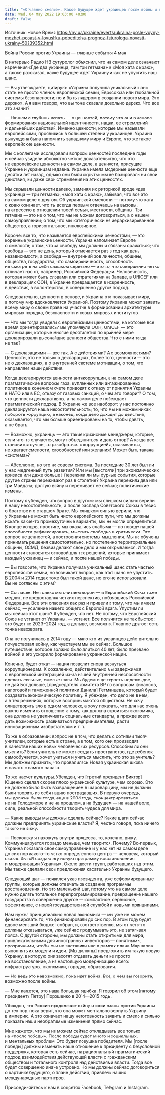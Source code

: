 ```yaml
---
title: "«Отчаянно смелые». Какое будущее ждет украинцев после войны и как не попасть в ловушку победителя — интервью с футурологом"
date: Wed, 04 May 2022 19:03:00 +0300
draft: false
---
```

Источник: Новое Время https://nv.ua/ukraine/events/ukraina-posle-voyny-mozhet-popast-v-lovushku-pobeditelya-prognoz-futurologa-novosti-ukrainy-50239352.html


Война России против Украины — главные события 4 мая

В интервью Радио НВ футуролог объяснил, что на самом деле означают изречения «Где два украинца, там три гетмана» и «Моя хата с краю», а также рассказал, какое будущее ждет Украину и как не упустить наш шанс.

— Вы утверждаете, цитирую: «Украина получила уникальный шанс стать не просто членом европейской семьи, Евросоюза или глобальной системы безопасности; но и быть лидером в создании нового мира. Это дерзко». А я вам говорю, что вы тоже сказали довольно дерзко. Что все это значит?

— Начнем с глубины копать — с ценностей, потому что они в основе формирования национальной идентичности, нации, ее стремлений и дальнейших действий. Именно ценности, которые мы называли европейскими, проявились в большей степени у украинцев. Украина вынуждена была напомнить западному миру и Европе, что же такое европейские ценности.

Мы с коллегами исследовали вопросы ценностей последние годы и сейчас увидели абсолютно четкое доказательство, что это не европейские ценности на самом деле, а ценности, присущие Украине и украинцам издавна. Украина имела модерные ценности еще десятки лет назад, однако они были скрыты: мы не базировали ни свои действия, ни даже свои стремления на этих ценностях.

Мы скрывали ценности далеко, заменяя их риторикой вроде «два украинца — три гетмана», «моя хата с краю», забывая, что все это на самом деле о другом. Об украинской смелости — потому что хата с краю означает, что ты всегда первым отвечаешь на вызовы, на агрессию в отношении твоей семьи, местности, общины. Три гетмана — это не о том, что мы не можем договориться, а о нашем самоуправлении; о том, что мы категорически не иерархизированное общество, а горизонтальное, инклюзивное.

Короче: все то, что называется европейскими ценностями, — это коренные украинские ценности. Украина напоминает Европе о смелости; о том, что за свободу мы должны и обязаны сражаться; что свобода — это не день, который отмечается раз в год как день независимости, а свобода — внутренний зов личности, общины, общества, государства; что самоироничность, способность не смотреть на себя слишком серьезно — это то, что совершенно четко отличает нас от, например, Российской Федерации. Человечность, которая может быть словами или стратегиями на Западе, в UNICEF или в декларациях ООН, в Украине превращается в искренность, в действия, в волонтерство, в совершенно другой подход.

Следовательно, ценности в основе, и Украина это показывает миру, а потому мир вдохновляется Украиной. Поэтому Украина может заявить всему миру о своем праве на участие в формировании архитектуры мировых порядка, безопасности и новых мировых институтов.

— Что мы тогда увидели с европейскими ценностями, на которые все время ориентировались? Вы упомянули ООН, UNICEF — это организации, которые многие десятилетия по крайней мере декларировали высочайшие ценности общества. Что с ними тогда не так?

— С декларациями — все так. А с действиями? А с возможностями? Ценности, это не только о декларациях, более того, ценности — это не о декларациях, а о внутренней системе мотивации, о том, что направляет наши действия.

Когда декларируются ценности антикоррупции, а на самом деле прагматические вопросы газа, купленных или ангажированных политиков в конечном счете приводят к отказу от принятия Украины в НАТО или в ЕС, отказу от газовых санкций, о чем это говорит? О том, что ценности декларативны, а на самом деле побеждает прагматический подход. В Украине же все наоборот: у нас постоянно декларируется наша несостоятельность; то, что мы не можем никак побороть коррупцию, а наконец, когда дело доходит до действий, оказывается, что мы больше ориентированы на то, чтобы давать, а не брать.

— Возможно, украинцы — это такие кризисные менеджеры, которые, если что-то случается, могут объединиться и дать отпор? А когда все становится лучше, то разобраться с коррупциейи, оказывается, не хватает смелости, способностей или желания? Может быть такаяа «система»?

— Абсолютно, но это не совсем система. За последние 30 лет был ли у нас медленный путь развития? Или мы [выстояли] три экономических кризиса или даже больше? Пережили ли мы бурные события, которые другие страны переживают раз в столетие? Украина пережила два или три Майдана; долгую войну и переживает ее сейчас; политические измены.

Поэтому я убежден, что вопрос в другом: мы слишком сильно верили в нашу несостоятельность, а после распада Советского Союза в тезис о братстве и о старшем брате. Мы слишком сильно верили, что у Украины не может быть чисто европейского пути, что мы должны искать какие-то промежуточные варианты, мы не могли определиться. В конце концов, простите, мы оказались слабыми — по поводу нашей способности рефлексировать, мыслить свободно и критически. Это вопрос не ценностей, а построения системы мышления. Мы не обучены принимать решения самостоятельно, но постепенно территориальные общины, ОСМД, безвиз делают свое дело и мы открываемся. И тогда ценности становятся основой для тех решений, которые принимает каждый украинец — и сейчас, и после нашей победы.

— Вы говорите, что Украина получила уникальный шанс стать частью европейской семьи, но возникает вопрос, как этот шанс не упустить. В 2004 и 2014 годах тоже был такой шанс, но его не использовали. Вы не согласны с этим?

— Согласен. Не только мы считаем ворон — и Европейский Союз тоже медлит, не предоставляя четких перспектив, побоявшись Российской Федерации. Все эти опасения как раз и привели к тому, что мы имеем сейчас, — усиление нашего общего с Европой врага. Упустим ли мы сейчас этот шанс? Я убежден, что нет. Не потому, что Европейский Союз не устанет от Украины, — устанет. Все получится не так быстро: это будет не 2023−2024 год, а дольше, возможно. Главное другое: есть точка невозврата.

Она не получилась в 2014 году — мало кто из украинцев действительно почувствовал войну, как чувствуем мы ее сейчас. Большое путешествие, которое должно было длиться 40 лет, было прервано войной и это ускорило формирование украинской нации.

Конечно, будет откат — нация позволит снова вернуться коррупционерам. К сожалению, действительно мы задержимся с европейской интеграцией из-за нашей внутренней неспособности сделать сильные, смелые шаги. Мы будем еще терпеть неделю-две, не дай Бог дольше, [председателя комитета ВР по вопросам финансов, налоговой и таможенной политики Данила] Гетманцева, который будет создавать экономическую политику. Я убежден, что дело не в нем, а в тех решениях, которые воспринимаются обществом. Не хочу олицетворять зло в одном человеке, а хочу показать, что для нас очень важно изменить отношение к тому, как должна строиться экономика, она должна не увеличивать социальные стандарты, а прежде всего дать возможность развиваться предпринимателям, расти инновационным изобретателям и т. п.

То же в образовании: вопрос не в том, что делать с сотнями тысяч учителей, которые есть в стране, а в том, кого они производят в качестве наших новых человеческих ресурсов. Способны ли они мыслить? Если учитель не может создать пространство, где ребенок самообучается, хочет учиться и учиться мыслить, что это за учитель? Мы должны признать, что провалилась Новая украинская школа и начать с самого начала.

То же насчет культуры. Убежден, что [третий президент Виктор] Ющенко сделал скорее плохо украинской культуре, чем хорошо. Это не должно было быть возвращением в шароварщину, мы не должны были творить из себя нацию пострадавших. В первую очередь, мы должны были тогда, еще в 2004 году, сконцентрироваться не на Голодоморе и не на прошлом, а на будущем — на нашей воле, силе, реальной способности творить чудеса для мира.

— Какие выводы мы должны сделать сейчас? Какие шаги сейчас должны предпринять украинские власти? Я, честно говоря, пока ничего такого не вижу.

— Поскольку я нахожусь внутри процесса, то, конечно, вижу. Коммуницируется гораздо меньше, чем творится. Почему? Во-первых, Украина показала свое самоуправление и у нас нет на самом деле до сих пор какого-то четко определенного центра — человека, который сказал бы: «Я создаю эту новую программу восстановления и модернизации Украины». Около шести групп, работавших над этим. Мы также сделали свои предложения касательно Украины будущего.

Следующий шаг — появился указ президента, уже ссформированные группы, которые должны отвечать за создание программы восстановления. Но это маленький шаг, потому что на самом деле нужно делать тотальное перепрограммирование, превращение нашего государства в совершенно другое — компактное, сервисное, эффективное, с новой государственной службой и новыми принципами.

Нам нужна принципиально новая экономика — мы уже не можем финансировать то, что финансировали до сих пор. В этом году будет вдвое меньший бюджет собран, и, соответственно, мы от чего-то должны отказываться, уже сейчас продумывать это, не затягивая пояса. С другой стороны, мы должны стать открытыми для мира, привлекательными для иностранных инвесторов — понятными, прозрачными, чтобы они не заставили нас в рамках плана Маршалла выполнять их модели и идеи. [Мы должны] предложить им такую новую Украину, в которую они захотят отдавать деньги не просто на восстановление, а на настоящую модернизацию всего: инфраструктуры, экономики, городов, образования.

— Но ведь это невозможно, пока идет война. Все, о чем вы говорите, возможно после войны.

— Мне кажется, это наша большая ошибка. Я говорил об этом [пятому президенту Петру] Порошенко в 2014—2015 годы.

Убежден, что Россия продолжает войну и свои планы против Украины до тех пор, пока верит, что она может ментально вернуть Украину в империю. А это означает нашу неготовность заявить и смело и сильно показать наши необратимые изменения прямо сейчас.

Мне кажется, что мы не можем сейчас откладывать все только на «после победы». После победы будет много и социальных, и ментальных проблем. Это будет ловушка победителя. Мы [после победы] должны изменить наше отношение к президенту с безусловной поддержки, которая есть сейчас, на рациональный прагматический подход взаимодействия действующей власти с гражданским обществом и тотального контроля над действиями власти. Тогда все будет совершенно иначе устроено. Но мы должны сейчас договориться о картинке будущего, о плане действий, привлечь наших международных партнеров.

Присоединяйтесь к нам в соцсетях Facebook, Telegram и Instagram.
